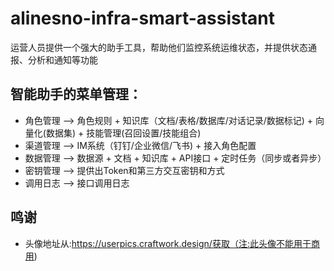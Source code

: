 # alinesno-infra-smart-assistant
运营人员提供一个强大的助手工具，帮助他们监控系统运维状态，并提供状态通报、分析和通知等功能

## 智能助手的菜单管理：
- 角色管理 --> 角色规则 + 知识库（文档/表格/数据库/对话记录/数据标记) + 向量化(数据集) + 技能管理(召回设置/技能组合)
- 渠道管理 --> IM系统（钉钉/企业微信/飞书) + 接入角色配置
- 数据管理 --> 数据源 + 文档 + 知识库 + API接口 + 定时任务（同步或者异步）
- 密钥管理 --> 提供出Token和第三方交互密钥和方式
- 调用日志 --> 接口调用日志

## 鸣谢

- 头像地址从:https://userpics.craftwork.design/获取（注:此头像不能用于商用)

